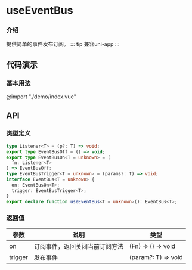 # useEventBus

### 介绍
提供简单的事件发布订阅。
::: tip
兼容uni-app
:::

## 代码演示

### 基本用法
@import "./demo/index.vue"

## API
### 类型定义

```ts
type Listener<T> = (p?: T) => void;
export type EventBusOff = () => void;
export type EventBusOn<T = unknown> = (
  fn: Listener<T>
) => EventBusOff;
type EventBusTrigger<T = unknown> = (params?: T) => void;
interface EventBus<T = unknown> {
  on: EventBusOn<T>;
  trigger: EventBusTrigger<T>;
}
export declare function useEventBus<T = unknown>(): EventBus<T>;
```
### 返回值

| 参数      | 说明 | 类型                    |
|---------|--| ----------------------- |
| on      | 订阅事件，返回关闭当前订阅方法 | (Fn) => () => void   |
| trigger | 发布事件 | (param?: T) => void    |
